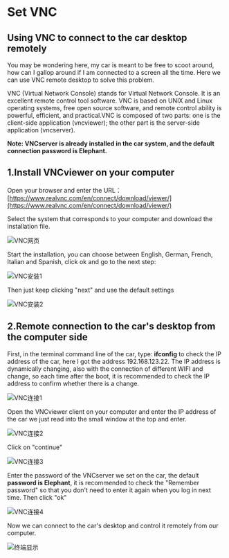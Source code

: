 # Set VNC
##  Using VNC to connect to the car desktop remotely
You may be wondering here, my car is meant to be free to scoot around, how can I gallop around if I am connected to a screen all the time.
Here we can use VNC remote desktop to solve this problem.

VNC (Virtual Network Console) stands for Virtual Network Console. It is an excellent remote control tool software. VNC is based on UNIX and Linux operating systems, free open source software, and remote control ability is powerful, efficient, and practical.VNC is composed of two parts: one is the client-side application (vncviewer); the other part is the server-side application (vncserver).

**Note: VNCserver is already installed in the car system, and the default connection password is Elephant.**


## 1.Install VNCviewer on your computer
Open your browser and enter the URL：[https://www.realvnc.com/en/connect/download/viewer/](https://www.realvnc.com/en/connect/download/viewer/)

Select the system that corresponds to your computer and download the installation file.

![VNC网页](../../resourse/2-serialproduct/myAGV/小车初次使用/vnc网页.png)

Start the installation, you can choose between English, German, French, Italian and Spanish, click ok and go to the next step:

![VNC安装1](../../resourse/2-serialproduct/myAGV/小车初次使用/vnc安装1.png)

Then just keep clicking "next" and use the default settings

![VNC安装2](../../resourse/2-serialproduct/myAGV/小车初次使用/vnc安装2.png)

## 2.Remote connection to the car's desktop from the computer side
First, in the terminal command line of the car, type: **ifconfig** to check the IP address of the car, here I got the address 192.168.123.22. The IP address is dynamically changing, also with the connection of different WIFI and change, so each time after the boot, it is recommended to check the IP address to confirm whether there is a change.

![VNC连接1](../../resourse/2-serialproduct/myAGV/小车初次使用/vnc连接1.png)

Open the VNCviewer client on your computer and enter the IP address of the car we just read into the small window at the top and enter.

![VNC连接2](../../resourse/2-serialproduct/myAGV/小车初次使用/vnc连接2.png)

Click on "continue"

![VNC连接3](../../resourse/2-serialproduct/myAGV/小车初次使用/vnc连接3.png)

Enter the password of the VNCserver we set on the car, the default **password is Elephant**, it is recommended to check the "Remember password" so that you don't need to enter it again when you log in next time. Then click "ok"

![VNC连接4](../../resourse/2-serialproduct/myAGV/小车初次使用/vnc连接4.png)

Now we can connect to the car's desktop and control it remotely from our computer.

![终端显示](../../resourse/2-serialproduct/myAGV/小车建图/3.jpg)